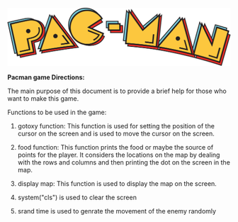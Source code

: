 ![Pacman](/images/pacman.svg)

**Pacman game Directions:**

The main purpose of this document is to provide a brief help for those who want  to make this game.

Functions to be used in the game:

1. gotoxy function: This function is used for setting the position of the cursor on the screen and is used to move the cursor on the screen.

2. food function: This function prints the food or maybe the source of points for the player. It considers the locations on the map by dealing with the rows and columns and then printing the dot on the screen in the map.

3. display map: This function is used to display the map on the screen.

4. system("cls") is used to clear the screen

5. srand time is used to genrate the movement of the enemy randomly
